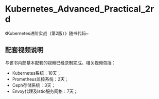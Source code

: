 # Kubernetes_Advanced_Practical_2rd
《Kubernetes进阶实战（第2版）》随书代码~

## 配套视频说明
与该书内部基本配套的视频已经录制完成。相关视频包括：
- Kubernetes系统：10天；
- Prometheus监控系统：2天；
- Ceph存储系统：3天；
- Envoy代理及Istio服务网格：7天；
